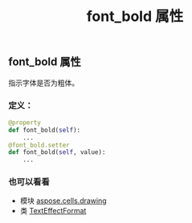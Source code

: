﻿---
title: font_bold 属性
second_title: Aspose.Cells for Python via .NET API 参考文献
description:
type: docs
weight: 40
url: /zh/python-net/aspose.cells.drawing/texteffectformat/font_bold/
is_root: false
---
## font_bold 属性

指示字体是否为粗体。
### 定义：
```python
@property
def font_bold(self):
    ...
@font_bold.setter
def font_bold(self, value):
    ...
```

### 也可以看看
* 模块 [aspose.cells.drawing](../../)
* 类 [TextEffectFormat](/cells/zh/python-net/aspose.cells.drawing/texteffectformat)

